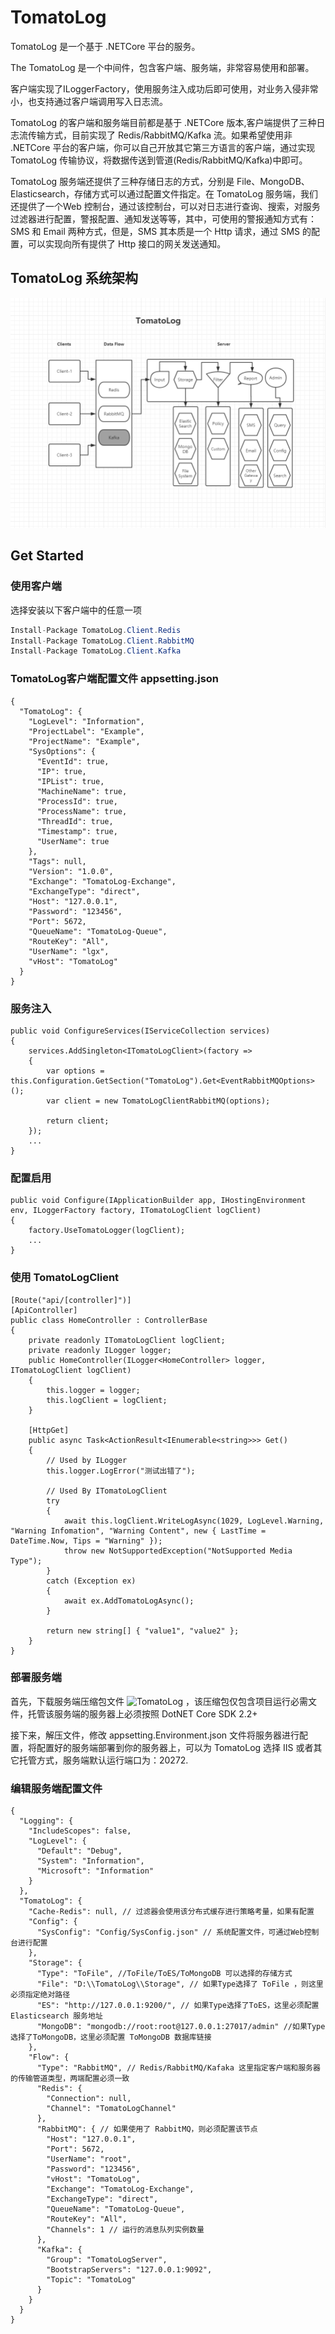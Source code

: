 # TomatoLog
TomatoLog 是一个基于 .NETCore 平台的服务。

The TomatoLog 是一个中间件，包含客户端、服务端，非常容易使用和部署。

客户端实现了ILoggerFactory，使用服务注入成功后即可使用，对业务入侵非常小，也支持通过客户端调用写入日志流。

TomatoLog 的客户端和服务端目前都是基于 .NETCore 版本,客户端提供了三种日志流传输方式，目前实现了 Redis/RabbitMQ/Kafka 流。如果希望使用非 .NETCore 平台的客户端，你可以自己开放其它第三方语言的客户端，通过实现 TomatoLog 传输协议，将数据传送到管道(Redis/RabbitMQ/Kafka)中即可。

TomatoLog 服务端还提供了三种存储日志的方式，分别是 File、MongoDB、Elasticsearch，存储方式可以通过配置文件指定。在 TomatoLog 服务端，我们还提供了一个Web 控制台，通过该控制台，可以对日志进行查询、搜索，对服务过滤器进行配置，警报配置、通知发送等等，其中，可使用的警报通知方式有：SMS 和 Email 两种方式，但是，SMS 其本质是一个 Http 请求，通过 SMS 的配置，可以实现向所有提供了 Http 接口的网关发送通知。

## TomatoLog 系统架构
![foundation](https://github.com/lianggx/pictures/blob/master/TomatoLog/system.png)



## Get Started

### 使用客户端

选择安装以下客户端中的任意一项

``` C#
Install-Package TomatoLog.Client.Redis
Install-Package TomatoLog.Client.RabbitMQ
Install-Package TomatoLog.Client.Kafka
```

### TomatoLog客户端配置文件 appsetting.json

```
{
  "TomatoLog": {
    "LogLevel": "Information",
    "ProjectLabel": "Example",
    "ProjectName": "Example",
    "SysOptions": {
      "EventId": true,
      "IP": true,
      "IPList": true,
      "MachineName": true,
      "ProcessId": true,
      "ProcessName": true,
      "ThreadId": true,
      "Timestamp": true,
      "UserName": true
    },
    "Tags": null,
    "Version": "1.0.0",
    "Exchange": "TomatoLog-Exchange",
    "ExchangeType": "direct",
    "Host": "127.0.0.1",
    "Password": "123456",
    "Port": 5672,
    "QueueName": "TomatoLog-Queue",
    "RouteKey": "All",
    "UserName": "lgx",
    "vHost": "TomatoLog"
  }
}
```

### 服务注入

```
public void ConfigureServices(IServiceCollection services)
{
    services.AddSingleton<ITomatoLogClient>(factory =>
    {
        var options = this.Configuration.GetSection("TomatoLog").Get<EventRabbitMQOptions>();
        var client = new TomatoLogClientRabbitMQ(options);

        return client;
    });
    ...
}
```

### 配置启用

```
public void Configure(IApplicationBuilder app, IHostingEnvironment env, ILoggerFactory factory, ITomatoLogClient logClient)
{
    factory.UseTomatoLogger(logClient);
	...
}
```


### 使用 TomatoLogClient 

```
[Route("api/[controller]")]
[ApiController]
public class HomeController : ControllerBase
{
    private readonly ITomatoLogClient logClient;
    private readonly ILogger logger;
    public HomeController(ILogger<HomeController> logger, ITomatoLogClient logClient)
    {
        this.logger = logger;
        this.logClient = logClient;
    }

    [HttpGet]
    public async Task<ActionResult<IEnumerable<string>>> Get()
    {
        // Used by ILogger
        this.logger.LogError("测试出错了");

        // Used By ITomatoLogClient
        try
        {
            await this.logClient.WriteLogAsync(1029, LogLevel.Warning, "Warning Infomation", "Warning Content", new { LastTime = DateTime.Now, Tips = "Warning" });
            throw new NotSupportedException("NotSupported Media Type");
        }
        catch (Exception ex)
        {
            await ex.AddTomatoLogAsync();
        }

        return new string[] { "value1", "value2" };
    }
}
```

### 部署服务端

首先，下载服务端压缩包文件 ![TomatoLog](https://github.com/lianggx/TomatoLog/releases/download/) ，该压缩包仅包含项目运行必需文件，托管该服务端的服务器上必须按照 DotNET Core SDK 2.2+

接下来，解压文件，修改 appsetting.Environment.json 文件将服务器进行配置，将配置好的服务端部署到你的服务器上，可以为 TomatoLog 选择 IIS 或者其它托管方式，服务端默认运行端口为：20272.

### 编辑服务端配置文件

```
{
  "Logging": {
    "IncludeScopes": false,
    "LogLevel": {
      "Default": "Debug",
      "System": "Information",
      "Microsoft": "Information"
    }
  },
  "TomatoLog": {
    "Cache-Redis": null, // 过滤器会使用该分布式缓存进行策略考量，如果有配置
    "Config": {
      "SysConfig": "Config/SysConfig.json" // 系统配置文件，可通过Web控制台进行配置
    },
    "Storage": {
      "Type": "ToFile", //ToFile/ToES/ToMongoDB 可以选择的存储方式
      "File": "D:\\TomatoLog\\Storage", // 如果Type选择了 ToFile ，则这里必须指定绝对路径
      "ES": "http://127.0.0.1:9200/", // 如果Type选择了ToES，这里必须配置 Elasticsearch 服务地址
      "MongoDB": "mongodb://root:root@127.0.0.1:27017/admin" //如果Type选择了ToMongoDB，这里必须配置 ToMongoDB 数据库链接
    },
    "Flow": {
      "Type": "RabbitMQ", // Redis/RabbitMQ/Kafaka 这里指定客户端和服务器的传输管道类型，两端配置必须一致
      "Redis": {
        "Connection": null,
        "Channel": "TomatoLogChannel"
      },
      "RabbitMQ": { // 如果使用了 RabbitMQ，则必须配置该节点
        "Host": "127.0.0.1",
        "Port": 5672,
        "UserName": "root",
        "Password": "123456",
        "vHost": "TomatoLog",
        "Exchange": "TomatoLog-Exchange",
        "ExchangeType": "direct",
        "QueueName": "TomatoLog-Queue",
        "RouteKey": "All",
        "Channels": 1 // 运行的消息队列实例数量
      },
      "Kafka": {
        "Group": "TomatoLogServer",
        "BootstrapServers": "127.0.0.1:9092",
        "Topic": "TomatoLog"
      }
    }
  }
}

```
